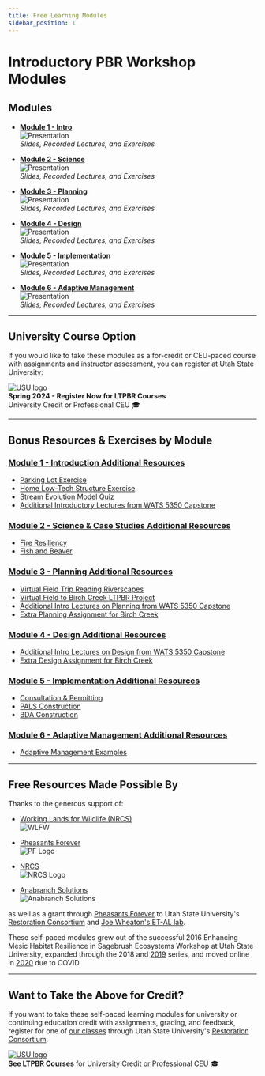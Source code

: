```yaml
---
title: Free Learning Modules
sidebar_position: 1
---
```


# Introductory PBR Workshop Modules

## Modules

- [**Module 1 - Intro**](/workshops/2020/SGI/Modules/module1)  
  ![Presentation](/img/diagrams/presentation.png)  
  *Slides, Recorded Lectures, and Exercises*

- [**Module 2 - Science**](/workshops/2020/SGI/Modules/module2)  
  ![Presentation](/img/diagrams/presentation.png)  
  *Slides, Recorded Lectures, and Exercises*

- [**Module 3 - Planning**](/workshops/2020/SGI/Modules/module3)  
  ![Presentation](/img/diagrams/presentation.png)  
  *Slides, Recorded Lectures, and Exercises*

- [**Module 4 - Design**](/workshops/2020/SGI/Modules/module4)  
  ![Presentation](/img/diagrams/presentation.png)  
  *Slides, Recorded Lectures, and Exercises*

- [**Module 5 - Implementation**](/workshops/2020/SGI/Modules/module5)  
  ![Presentation](/img/diagrams/presentation.png)  
  *Slides, Recorded Lectures, and Exercises*

- [**Module 6 - Adaptive Management**](/workshops/2020/SGI/Modules/module6)  
  ![Presentation](/img/diagrams/presentation.png)  
  *Slides, Recorded Lectures, and Exercises*

---

## University Course Option

If you would like to take these modules as a for-credit or CEU-paced course with assignments and instructor assessment, you can register at Utah State University:

[![USU logo](/img/sponsors/USU.png)](/workshops/2024/USU)  
**Spring 2024 - Register Now for LTPBR Courses**  
University Credit or Professional CEU 🎓

---

## Bonus Resources & Exercises by Module

### [Module 1 - Introduction Additional Resources](/resources/Topics/01_Overview/)

- [Parking Lot Exercise](/resources/Topics/01_Overview/parkinglot.html)
- [Home Low-Tech Structure Exercise](/resources/Topics/01_Overview/homeversion.html)
- [Stream Evolution Model Quiz](/resources/Topics/01_Overview/sem.html)
- [Additional Introductory Lectures from WATS 5350 Capstone](http://capstone.restoration.usu.edu/Course_Topics/WATS_5350/Low-Tech/intro.html)

### [Module 2 - Science & Case Studies Additional Resources](/resources/Topics/02_Science/)

- [Fire Resiliency](/resources/Topics/02_Science/fire.html)
- [Fish and Beaver](/resources/Topics/02_Science/fish.html)

### [Module 3 - Planning Additional Resources](/resources/Topics/03_Planning/)

- [Virtual Field Trip Reading Riverscapes](/resources/Topics/03_Planning/sturcturalForcing.html)
- [Virtual Field to Birch Creek LTPBR Project](/resources/Topics/03_Planning/birchcreek.html)
- [Additional Intro Lectures on Planning from WATS 5350 Capstone](http://capstone.restoration.usu.edu/Course_Topics/WATS_5350/Low-Tech/planning.html)
- [Extra Planning Assignment for Birch Creek](http://capstone.restoration.usu.edu/Course_Topics/WATS_5350/Low-Tech/Projects/birch/birchplanning.html)

### [Module 4 - Design Additional Resources](/resources/Topics/04_Design/)

- [Additional Intro Lectures on Design from WATS 5350 Capstone](http://capstone.restoration.usu.edu/Course_Topics/WATS_5350/Low-Tech/planning.html)
- [Extra Design Assignment for Birch Creek](http://capstone.restoration.usu.edu/Course_Topics/WATS_5350/Low-Tech/Projects/birch/birchdesign.html)

### [Module 5 - Implementation Additional Resources](/resources/Topics/05_Implementation/)

- [Consultation & Permitting](/resources/Topics/05_Implementation/permitting.html)
- [PALS Construction](/resources/Topics/05_Implementation/PALS.html)
- [BDA Construction](/resources/Topics/05_Implementation/BDAs.html)

### [Module 6 - Adaptive Management Additional Resources](/resources/Topics/06_AdaptiveMgt/)

- [Adaptive Management Examples](/resources/Topics/06_AdaptiveMgt/adaptivemgt.html)

---

## Free Resources Made Possible By

Thanks to the generous support of:

- [Working Lands for Wildlife (NRCS)](https://www.nrcs.usda.gov/wps/portal/nrcs/detailfull/national/programs/initiatives/?cid=steldevb1027671)  
  ![WLFW](/img/sponsors/WLFW.png)

- [Pheasants Forever](https://pheasantsforever.org/Hunt/pheasant-hunting.aspx)  
  ![PF Logo](/img/sponsors/pf-logo_2.png)

- [NRCS](https://www.nrcs.usda.gov/wps/portal/nrcs/detailfull/national/programs/initiatives/?cid=steldevb1027671)  
  ![NRCS Logo](/img/sponsors/usda-nrcs-logo_1_orig.png)

- [Anabranch Solutions](http://anabranchsolutions.com)  
  ![Anabranch Solutions](/img/sponsors/anabranchsolutionslogo-square-450_10.png)

as well as a grant through [Pheasants Forever](https://www.pheasantsforever.org/) to Utah State University's [Restoration Consortium](http://restoration.usu.edu/) and [Joe Wheaton's ET-AL lab](http://etal.joewheaton.org/).

These self-paced modules grew out of the successful 2016 Enhancing Mesic Habitat Resilience in Sagebrush Ecosystems Workshop at Utah State University, expanded through the 2018 and [2019](/workshops/2019/SGI/) series, and moved online in [2020](/workshops/2020/SGI/) due to COVID.

---

## Want to Take the Above for Credit?

If you want to take these self-paced learning modules for university or continuing education credit with assignments, grading, and feedback, register for one of [our classes](/workshops/uni) through Utah State University's [Restoration Consortium](http://restoration.usu.edu).

[![USU logo](/img/sponsors/USU.png)](/workshops/uni)  
**See LTPBR Courses** for University Credit or Professional CEU 🎓

